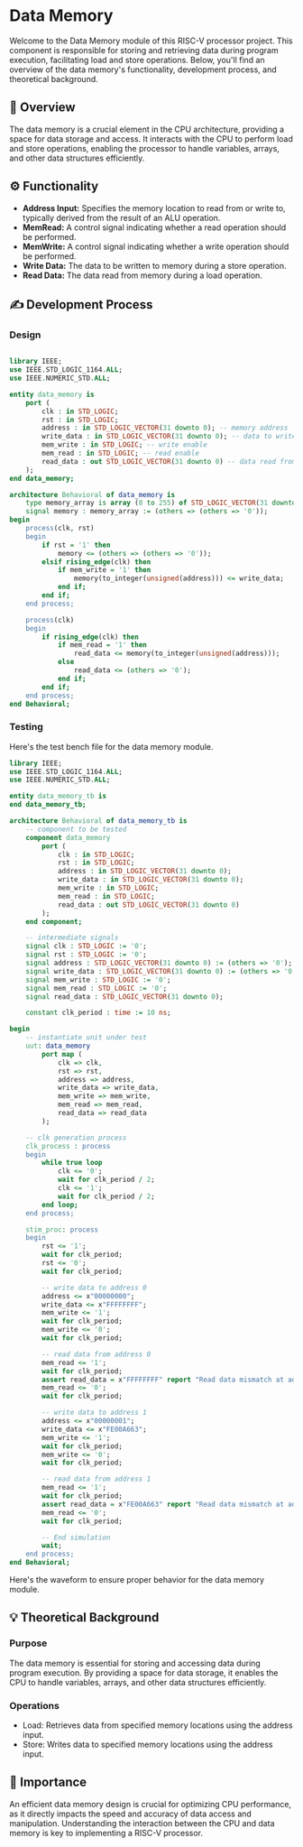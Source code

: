 # Data Memory

Welcome to the Data Memory module of this RISC-V processor project. This component is responsible for storing and retrieving data during program execution, facilitating load and store operations. Below, you'll find an overview of the data memory's functionality, development process, and theoretical background.

## 🧠 Overview
The data memory is a crucial element in the CPU architecture, providing a space for data storage and access. It interacts with the CPU to perform load and store operations, enabling the processor to handle variables, arrays, and other data structures efficiently.

## ⚙️ Functionality
- **Address Input:** Specifies the memory location to read from or write to, typically derived from the result of an ALU operation.
- **MemRead:** A control signal indicating whether a read operation should be performed.
- **MemWrite:** A control signal indicating whether a write operation should be performed.
- **Write Data:** The data to be written to memory during a store operation.
- **Read Data:** The data read from memory during a load operation.

## ✍ Development Process

### Design
<div style="max-width: 800px; overflow-x: auto;">
    
```VHDL
library IEEE;
use IEEE.STD_LOGIC_1164.ALL;
use IEEE.NUMERIC_STD.ALL;

entity data_memory is
    port (
        clk : in STD_LOGIC;
        rst : in STD_LOGIC;
        address : in STD_LOGIC_VECTOR(31 downto 0); -- memory address
        write_data : in STD_LOGIC_VECTOR(31 downto 0); -- data to write
        mem_write : in STD_LOGIC; -- write enable
        mem_read : in STD_LOGIC; -- read enable
        read_data : out STD_LOGIC_VECTOR(31 downto 0) -- data read from memory
    );
end data_memory;

architecture Behavioral of data_memory is
    type memory_array is array (0 to 255) of STD_LOGIC_VECTOR(31 downto 0);
    signal memory : memory_array := (others => (others => '0'));
begin
    process(clk, rst)
    begin
        if rst = '1' then
            memory <= (others => (others => '0'));
        elsif rising_edge(clk) then
            if mem_write = '1' then
                memory(to_integer(unsigned(address))) <= write_data;
            end if;
        end if;
    end process;

    process(clk)
    begin
        if rising_edge(clk) then
            if mem_read = '1' then
                read_data <= memory(to_integer(unsigned(address)));
            else
                read_data <= (others => '0');
            end if;
        end if;
    end process;
end Behavioral;

```

### Testing

Here's the test bench file for the data memory module.
```VHDL
library IEEE;
use IEEE.STD_LOGIC_1164.ALL;
use IEEE.NUMERIC_STD.ALL;

entity data_memory_tb is
end data_memory_tb;

architecture Behavioral of data_memory_tb is
    -- component to be tested 
    component data_memory
        port (
            clk : in STD_LOGIC;
            rst : in STD_LOGIC;
            address : in STD_LOGIC_VECTOR(31 downto 0);
            write_data : in STD_LOGIC_VECTOR(31 downto 0);
            mem_write : in STD_LOGIC;
            mem_read : in STD_LOGIC;
            read_data : out STD_LOGIC_VECTOR(31 downto 0)
        );
    end component;

    -- intermediate signals
    signal clk : STD_LOGIC := '0';
    signal rst : STD_LOGIC := '0';
    signal address : STD_LOGIC_VECTOR(31 downto 0) := (others => '0');
    signal write_data : STD_LOGIC_VECTOR(31 downto 0) := (others => '0');
    signal mem_write : STD_LOGIC := '0';
    signal mem_read : STD_LOGIC := '0';
    signal read_data : STD_LOGIC_VECTOR(31 downto 0);

    constant clk_period : time := 10 ns;

begin
    -- instantiate unit under test
    uut: data_memory
        port map (
            clk => clk,
            rst => rst,
            address => address,
            write_data => write_data,
            mem_write => mem_write,
            mem_read => mem_read,
            read_data => read_data
        );

    -- clk generation process
    clk_process : process
    begin
        while true loop
            clk <= '0';
            wait for clk_period / 2;
            clk <= '1';
            wait for clk_period / 2;
        end loop;
    end process;

    stim_proc: process
    begin
        rst <= '1';
        wait for clk_period;
        rst <= '0';
        wait for clk_period;

        -- write data to address 0
        address <= x"00000000";
        write_data <= x"FFFFFFFF";
        mem_write <= '1';
        wait for clk_period;
        mem_write <= '0';
        wait for clk_period;

        -- read data from address 0
        mem_read <= '1';
        wait for clk_period;
        assert read_data = x"FFFFFFFF" report "Read data mismatch at address 0" severity error;
        mem_read <= '0';
        wait for clk_period;

        -- write data to address 1
        address <= x"00000001";
        write_data <= x"FE00A663";
        mem_write <= '1';
        wait for clk_period;
        mem_write <= '0';
        wait for clk_period;

        -- read data from address 1
        mem_read <= '1';
        wait for clk_period;
        assert read_data = x"FE00A663" report "Read data mismatch at address 1" severity error;
        mem_read <= '0';
        wait for clk_period;

        -- End simulation
        wait;
    end process;
end Behavioral;
```

Here's the waveform to ensure proper behavior for the data memory module.

## 💡 Theoretical Background

### Purpose
The data memory is essential for storing and accessing data during program execution. By providing a space for data storage, it enables the CPU to handle variables, arrays, and other data structures efficiently.

### Operations
- Load: Retrieves data from specified memory locations using the address input.
- Store: Writes data to specified memory locations using the address input.

## 🔑 Importance
An efficient data memory design is crucial for optimizing CPU performance, as it directly impacts the speed and accuracy of data access and manipulation. Understanding the interaction between the CPU and data memory is key to implementing a RISC-V processor.
